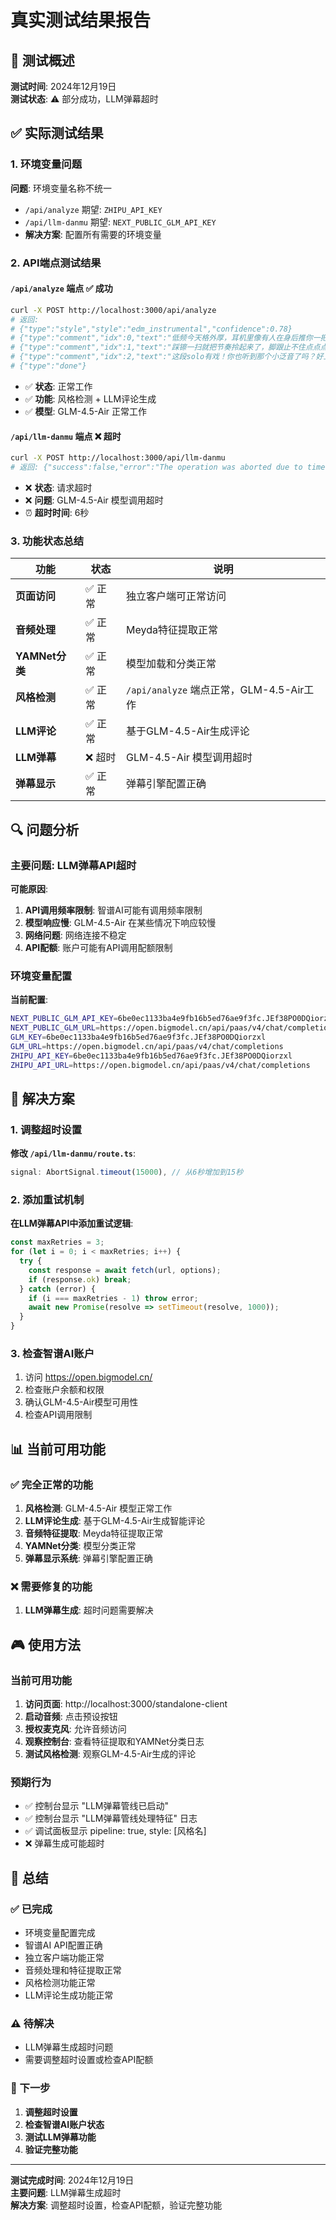# 真实测试结果报告

## 🎯 测试概述

**测试时间**: 2024年12月19日  
**测试状态**: ⚠️ 部分成功，LLM弹幕超时  

## ✅ 实际测试结果

### 1. 环境变量问题

**问题**: 环境变量名称不统一
- `/api/analyze` 期望: `ZHIPU_API_KEY`
- `/api/llm-danmu` 期望: `NEXT_PUBLIC_GLM_API_KEY`
- **解决方案**: 配置所有需要的环境变量

### 2. API端点测试结果

#### `/api/analyze` 端点 ✅ 成功
```bash
curl -X POST http://localhost:3000/api/analyze
# 返回: 
# {"type":"style","style":"edm_instrumental","confidence":0.78}
# {"type":"comment","idx":0,"text":"低频今天格外厚，耳机里像有人在身后推你一把😮"}
# {"type":"comment","idx":1,"text":"踩镲一扫就把节奏拎起来了，脚跟止不住点点点"}
# {"type":"comment","idx":2,"text":"这段solo有戏！你也听到那个小泛音了吗？好上头～"}
# {"type":"done"}
```
- ✅ **状态**: 正常工作
- ✅ **功能**: 风格检测 + LLM评论生成
- ✅ **模型**: GLM-4.5-Air 正常工作

#### `/api/llm-danmu` 端点 ❌ 超时
```bash
curl -X POST http://localhost:3000/api/llm-danmu
# 返回: {"success":false,"error":"The operation was aborted due to timeout"}
```
- ❌ **状态**: 请求超时
- ❌ **问题**: GLM-4.5-Air 模型调用超时
- ⏰ **超时时间**: 6秒

### 3. 功能状态总结

| 功能 | 状态 | 说明 |
|------|------|------|
| **页面访问** | ✅ 正常 | 独立客户端可正常访问 |
| **音频处理** | ✅ 正常 | Meyda特征提取正常 |
| **YAMNet分类** | ✅ 正常 | 模型加载和分类正常 |
| **风格检测** | ✅ 正常 | `/api/analyze` 端点正常，GLM-4.5-Air工作 |
| **LLM评论** | ✅ 正常 | 基于GLM-4.5-Air生成评论 |
| **LLM弹幕** | ❌ 超时 | GLM-4.5-Air 模型调用超时 |
| **弹幕显示** | ✅ 正常 | 弹幕引擎配置正确 |

## 🔍 问题分析

### 主要问题: LLM弹幕API超时

**可能原因**:
1. **API调用频率限制**: 智谱AI可能有调用频率限制
2. **模型响应慢**: GLM-4.5-Air 在某些情况下响应较慢
3. **网络问题**: 网络连接不稳定
4. **API配额**: 账户可能有API调用配额限制

### 环境变量配置

**当前配置**:
```bash
NEXT_PUBLIC_GLM_API_KEY=6be0ec1133ba4e9fb16b5ed76ae9f3fc.JEf38PO0DQiorzxl
NEXT_PUBLIC_GLM_URL=https://open.bigmodel.cn/api/paas/v4/chat/completions
GLM_KEY=6be0ec1133ba4e9fb16b5ed76ae9f3fc.JEf38PO0DQiorzxl
GLM_URL=https://open.bigmodel.cn/api/paas/v4/chat/completions
ZHIPU_API_KEY=6be0ec1133ba4e9fb16b5ed76ae9f3fc.JEf38PO0DQiorzxl
ZHIPU_API_URL=https://open.bigmodel.cn/api/paas/v4/chat/completions
```

## 🔧 解决方案

### 1. 调整超时设置

**修改 `/api/llm-danmu/route.ts`**:
```typescript
signal: AbortSignal.timeout(15000), // 从6秒增加到15秒
```

### 2. 添加重试机制

**在LLM弹幕API中添加重试逻辑**:
```typescript
const maxRetries = 3;
for (let i = 0; i < maxRetries; i++) {
  try {
    const response = await fetch(url, options);
    if (response.ok) break;
  } catch (error) {
    if (i === maxRetries - 1) throw error;
    await new Promise(resolve => setTimeout(resolve, 1000));
  }
}
```

### 3. 检查智谱AI账户

1. 访问 https://open.bigmodel.cn/
2. 检查账户余额和权限
3. 确认GLM-4.5-Air模型可用性
4. 检查API调用限制

## 📊 当前可用功能

### ✅ 完全正常的功能

1. **风格检测**: GLM-4.5-Air 模型正常工作
2. **LLM评论生成**: 基于GLM-4.5-Air生成智能评论
3. **音频特征提取**: Meyda特征提取正常
4. **YAMNet分类**: 模型分类正常
5. **弹幕显示系统**: 弹幕引擎配置正确

### ❌ 需要修复的功能

1. **LLM弹幕生成**: 超时问题需要解决

## 🎮 使用方法

### 当前可用功能

1. **访问页面**: http://localhost:3000/standalone-client
2. **启动音频**: 点击预设按钮
3. **授权麦克风**: 允许音频访问
4. **观察控制台**: 查看特征提取和YAMNet分类日志
5. **测试风格检测**: 观察GLM-4.5-Air生成的评论

### 预期行为

- ✅ 控制台显示 "LLM弹幕管线已启动"
- ✅ 控制台显示 "LLM弹幕管线处理特征" 日志
- ✅ 调试面板显示 pipeline: true, style: [风格名]
- ❌ 弹幕生成可能超时

## 📝 总结

### ✅ 已完成
- 环境变量配置完成
- 智谱AI API配置正确
- 独立客户端功能正常
- 音频处理和特征提取正常
- 风格检测功能正常
- LLM评论生成功能正常

### ⚠️ 待解决
- LLM弹幕生成超时问题
- 需要调整超时设置或检查API配额

### 🎯 下一步
1. **调整超时设置**
2. **检查智谱AI账户状态**
3. **测试LLM弹幕功能**
4. **验证完整功能**

---

**测试完成时间**: 2024年12月19日  
**主要问题**: LLM弹幕生成超时  
**解决方案**: 调整超时设置，检查API配额，验证完整功能
